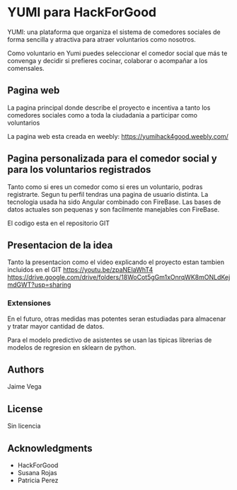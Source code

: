 # YUMI para HackForGood

YUMI: una plataforma que organiza el sistema de comedores sociales de forma sencilla y atractiva para atraer voluntarios como nosotros.

Como voluntario en Yumi puedes seleccionar el comedor social que más te convenga y decidir si prefieres cocinar, colaborar o acompañar a los comensales.


## Pagina web

La pagina principal donde describe el proyecto e incentiva a tanto los comedores sociales como a toda la ciudadania a participar como voluntarios

La pagina web esta creada en weebly: https://yumihack4good.weebly.com/

## Pagina personalizada para el comedor social y para los voluntarios registrados

Tanto como si eres un comedor como si eres un voluntario, podras registrarte. Segun tu perfil tendras una pagina de usuario distinta.
La tecnologia usada ha sido Angular combinado con FireBase. 
Las bases de datos actuales son pequenas y son facilmente manejables con FireBase.

El codigo esta en el repositorio GIT

## Presentacion de la idea
Tanto la presentacion como el video explicando el proyecto estan tambien incluidos en el GIT
https://youtu.be/zpaNEIaWhT4
https://drive.google.com/drive/folders/18WoCot5gGm1xOnrqWK8mONLdKejmdGWT?usp=sharing


### Extensiones
En el futuro, otras medidas mas potentes seran estudiadas para almacenar y tratar mayor cantidad de datos.

Para el modelo predictivo de asistentes se usan las tipicas librerias de modelos de regresion en sklearn de python.


## Authors

Jaime Vega

## License

Sin licencia

## Acknowledgments

* HackForGood
* Susana Rojas
* Patricia Perez
